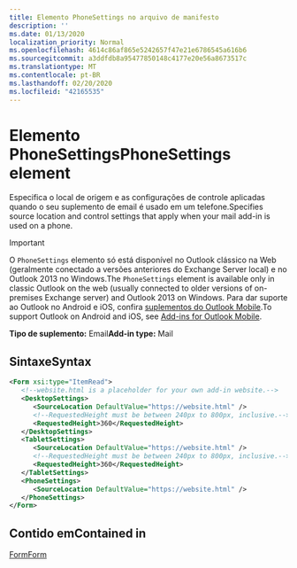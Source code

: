```yaml
---
title: Elemento PhoneSettings no arquivo de manifesto
description: ''
ms.date: 01/13/2020
localization_priority: Normal
ms.openlocfilehash: 4614c86af865e5242657f47e21e6786545a616b6
ms.sourcegitcommit: a3ddfdb8a95477850148c4177e20e56a8673517c
ms.translationtype: MT
ms.contentlocale: pt-BR
ms.lasthandoff: 02/20/2020
ms.locfileid: "42165535"
---
```

# <a name="phonesettings-element"></a><span data-ttu-id="8f8c2-102">Elemento PhoneSettings</span><span class="sxs-lookup"><span data-stu-id="8f8c2-102">PhoneSettings element</span></span>

<span data-ttu-id="8f8c2-103">Especifica o local de origem e as configurações de controle aplicadas quando o seu suplemento de email é usado em um telefone.</span><span class="sxs-lookup"><span data-stu-id="8f8c2-103">Specifies source location and control settings that apply when your mail add-in is used on a phone.</span></span>

> [!IMPORTANT]
> <span data-ttu-id="8f8c2-104">O `PhoneSettings` elemento só está disponível no Outlook clássico na Web (geralmente conectado a versões anteriores do Exchange Server local) e no Outlook 2013 no Windows.</span><span class="sxs-lookup"><span data-stu-id="8f8c2-104">The `PhoneSettings` element is available only in classic Outlook on the web (usually connected to older versions of on-premises Exchange server) and Outlook 2013 on Windows.</span></span> <span data-ttu-id="8f8c2-105">Para dar suporte ao Outlook no Android e iOS, confira [suplementos do Outlook Mobile](../../outlook/outlook-mobile-addins.md).</span><span class="sxs-lookup"><span data-stu-id="8f8c2-105">To support Outlook on Android and iOS, see [Add-ins for Outlook Mobile](../../outlook/outlook-mobile-addins.md).</span></span>

<span data-ttu-id="8f8c2-106">**Tipo de suplemento:** Email</span><span class="sxs-lookup"><span data-stu-id="8f8c2-106">**Add-in type:** Mail</span></span>

## <a name="syntax"></a><span data-ttu-id="8f8c2-107">Sintaxe</span><span class="sxs-lookup"><span data-stu-id="8f8c2-107">Syntax</span></span>

```XML
<Form xsi:type="ItemRead">
   <!--website.html is a placeholder for your own add-in website.-->
   <DesktopSettings>
      <SourceLocation DefaultValue="https://website.html" />
      <!--RequestedHeight must be between 240px to 800px, inclusive.-->
      <RequestedHeight>360</RequestedHeight>
   </DesktopSettings>
   <TabletSettings>
      <SourceLocation DefaultValue="https://website.html" />
      <!--RequestedHeight must be between 240px to 800px, inclusive.-->
      <RequestedHeight>360</RequestedHeight>
   </TabletSettings>
   <PhoneSettings>
      <SourceLocation DefaultValue="https://website.html" />
   </PhoneSettings>
</Form>
```

## <a name="contained-in"></a><span data-ttu-id="8f8c2-108">Contido em</span><span class="sxs-lookup"><span data-stu-id="8f8c2-108">Contained in</span></span>

[<span data-ttu-id="8f8c2-109">Form</span><span class="sxs-lookup"><span data-stu-id="8f8c2-109">Form</span></span>](form.md)


